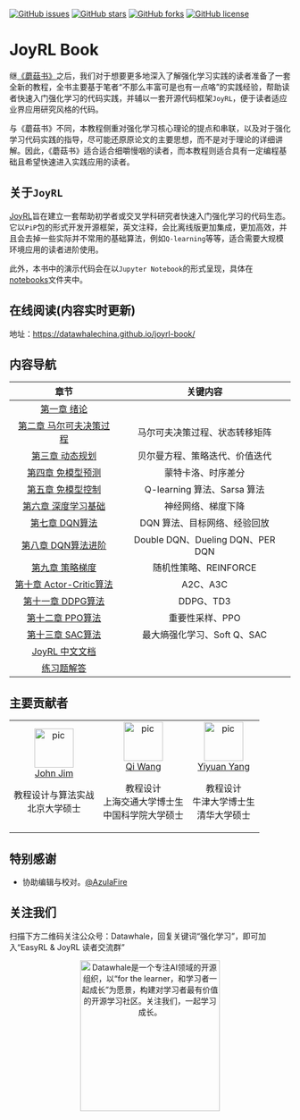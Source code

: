  [![GitHub issues](https://img.shields.io/github/issues/datawhalechina/joyrl-book)](https://github.com/datawhalechina/joyrl-book/issues) [![GitHub stars](https://img.shields.io/github/stars/datawhalechina/joyrl-book)](https://github.com/datawhalechina/joyrl-book/stargazers) [![GitHub forks](https://img.shields.io/github/forks/datawhalechina/joyrl-book)](https://github.com/datawhalechina/joyrl-book/network) [![GitHub license](https://img.shields.io/github/license/datawhalechina/joyrl-book)](https://github.com/datawhalechina/joyrl-book/blob/master/LICENSE)
# JoyRL Book

继[《蘑菇书》](https://github.com/datawhalechina/easy-rl)之后，我们对于想要更多地深入了解强化学习实践的读者准备了一套全新的教程，全书主要基于笔者“不那么丰富可是也有一点咯”的实践经验，帮助读者快速入门强化学习的代码实践，并辅以一套开源代码框架`JoyRL`，便于读者适应业界应用研究风格的代码。

与《蘑菇书》不同，本教程侧重对强化学习核心理论的提点和串联，以及对于强化学习代码实践的指导，尽可能还原原论文的主要思想，而不是对于理论的详细讲解。因此，《蘑菇书》适合适合细嚼慢咽的读者，而本教程则适合具有一定编程基础且希望快速进入实践应用的读者。

## 关于`JoyRL`

[JoyRL](https://github.com/datawhalechina/joyrl)旨在建立一套帮助初学者或交叉学科研究者快速入门强化学习的代码生态。它以`PiP`包的形式开发开源框架，英文注释，会比离线版更加集成，更加高效，并且会去掉一些实际并不常用的基础算法，例如`Q-learning`等等，适合需要大规模环境应用的读者进阶使用。

此外，本书中的演示代码会在以`Jupyter Notebook`的形式呈现，具体在[notebooks](./notebooks)文件夹中。

## 在线阅读(内容实时更新)

地址：https://datawhalechina.github.io/joyrl-book/

## 内容导航

|               章节                | 关键内容 |
| :-------------------------------: | :--: |
|       [第一章 绪论](https://datawhalechina.github.io/joyrl-book/#/ch1/main)       |  |
| [第二章 马尔可夫决策过程](https://datawhalechina.github.io/joyrl-book/#/ch2/main) | 马尔可夫决策过程、状态转移矩阵 |
|     [第三章 动态规划](https://datawhalechina.github.io/joyrl-book/#/ch3/main)     | 贝尔曼方程、策略迭代、价值迭代 |
|    [第四章 免模型预测](https://datawhalechina.github.io/joyrl-book/#/ch4/main)    | 蒙特卡洛、时序差分 |
|    [第五章 免模型控制](https://datawhalechina.github.io/joyrl-book/#/ch5/main)    | Q-learning 算法、Sarsa 算法 |
| [第六章 深度学习基础](https://datawhalechina.github.io/joyrl-book/#/ch6/main) | 神经网络、梯度下降 |
| [第七章 DQN算法](https://datawhalechina.github.io/joyrl-book/#/ch7/main) | DQN 算法、目标网络、经验回放 |
| [第八章 DQN算法进阶](https://datawhalechina.github.io/joyrl-book/#/ch8/main) | Double DQN、Dueling DQN、PER DQN |
| [第九章 策略梯度](https://datawhalechina.github.io/joyrl-book/#/ch9/main) | 随机性策略、REINFORCE |
| [第十章 Actor-Critic算法](https://datawhalechina.github.io/joyrl-book/#/ch10/main) | A2C、A3C |
| [第十一章 DDPG算法](https://datawhalechina.github.io/joyrl-book/#/ch11/main) | DDPG、TD3 |
| [第十二章 PPO算法](https://datawhalechina.github.io/joyrl-book/#/ch12/main) | 重要性采样、PPO |
| [第十三章 SAC算法](https://datawhalechina.github.io/joyrl-book/#/ch13/main) | 最大熵强化学习、Soft Q、SAC |
| [JoyRL 中文文档](https://datawhalechina.github.io/joyrl-book/#/joyrl_docs/main) |  |
| [练习题解答](https://datawhalechina.github.io/joyrl-book/#/appendix/main) |  |

## 主要贡献者

<table border="0">
  <tbody>
    <tr align="center" >
        <td>
         <a href="https://github.com/JohnJim0816"><img width="70" height="70" src="https://github.com/JohnJim0816.png?s=40" alt="pic"></a><br>
         <a href="https://github.com/JohnJim0816">John Jim</a>
         <p>教程设计与算法实战<br> 北京大学硕士 </p>
        </td>
        <td>
            <a href="https://github.com/qiwang067"><img width="70" height="70" src="https://github.com/qiwang067.png?s=40" alt="pic"></a><br>
            <a href="https://github.com/qiwang067">Qi Wang</a> 
            <p>教程设计<br> 上海交通大学博士生<br> 中国科学院大学硕士</p>
        </td>
        <td>
            <a href="https://github.com/yyysjz1997"><img width="70" height="70" src="https://github.com/yyysjz1997.png?s=40" alt="pic"></a><br>
            <a href="https://github.com/yyysjz1997">Yiyuan Yang</a> 
            <p>教程设计 <br> 牛津大学博士生<br> 清华大学硕士</p>
        </td>
    </tr>
  </tbody>
</table>

## 特别感谢

* 协助编辑与校对。[@AzulaFire](https://github.com/limafang)

## 关注我们

扫描下方二维码关注公众号：Datawhale，回复关键词“强化学习”，即可加入“EasyRL & JoyRL 读者交流群”
<div align=center><img src="https://raw.githubusercontent.com/datawhalechina/easy-rl/master/docs/res/qrcode.jpeg" width = "250" height = "270" alt="Datawhale是一个专注AI领域的开源组织，以“for the learner，和学习者一起成长”为愿景，构建对学习者最有价值的开源学习社区。关注我们，一起学习成长。"></div>
